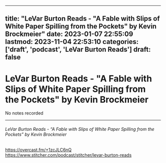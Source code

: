 
---
title: "LeVar Burton Reads - "A Fable with Slips of White Paper Spilling from the Pockets" by Kevin Brockmeier"
date: 2023-01-07 22:55:09
lastmod: 2023-11-04 22:53:10
categories: ['draft', 'podcast', 'LeVar Burton Reads']
draft: false
---


# LeVar Burton Reads - "A Fable with Slips of White Paper Spilling from the Pockets" by Kevin Brockmeier

No notes recorded

- - -
###### LeVar Burton Reads - “A Fable with Slips of White Paper Spilling from the Pockets” by Kevin Brockmeier

https://overcast.fm/+1zcJLC6nQ  
https://www.stitcher.com/podcast/stitcher/levar-burton-reads

<!-- #draft #public #podcast #LeVar Burton Reads# -->

<!-- {BearID:BEACFB8B-D3D2-476F-9CB9-5C13CBDBF625-28016-00002D9809FA8DE6} -->
